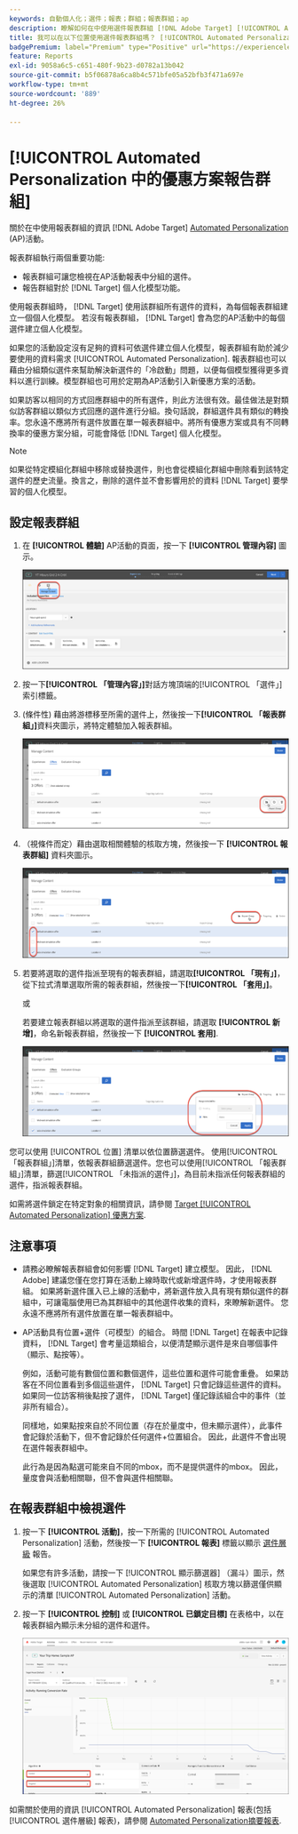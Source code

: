 ```yaml
---
keywords: 自動個人化；選件；報表；群組；報表群組；ap
description: 瞭解如何在中使用選件報表群組 [!DNL Adobe Target] [!UICONTROL Automated Personalization] 活動。
title: 我可以在以下位置使用選件報表群組嗎？ [!UICONTROL Automated Personalization] 活動？
badgePremium: label="Premium" type="Positive" url="https://experienceleague.adobe.com/docs/target/using/introduction/intro.html?lang=en#premium newtab=true" tooltip="檢視Target Premium包含的內容。"
feature: Reports
exl-id: 9058a6c5-c651-480f-9b23-d0782a13b042
source-git-commit: b5f06878a6ca8b4c571bfe05a52bfb3f471a697e
workflow-type: tm+mt
source-wordcount: '889'
ht-degree: 26%

---
```


# [!UICONTROL Automated Personalization 中的優惠方案報告群組]

關於在中使用報表群組的資訊 [!DNL Adobe Target] [Automated Personalization](/help/main/c-activities/t-automated-personalization/automated-personalization.md) (AP)活動。

報表群組執行兩個重要功能:

* 報表群組可讓您檢視在AP活動報表中分組的選件。
* 報告群組對於 [!DNL Target] 個人化模型功能。

使用報表群組時， [!DNL Target] 使用該群組所有選件的資料，為每個報表群組建立一個個人化模型。 若沒有報表群組， [!DNL Target] 會為您的AP活動中的每個選件建立個人化模型。

如果您的活動設定沒有足夠的資料可依選件建立個人化模型，報表群組有助於減少要使用的資料需求 [!UICONTROL Automated Personalization]. 報表群組也可以藉由分組類似選件來幫助解決新選件的「冷啟動」問題，以便每個模型獲得更多資料以進行訓練。模型群組也可用於定期為AP活動引入新優惠方案的活動。

如果訪客以相同的方式回應群組中的所有選件，則此方法很有效。最佳做法是對類似訪客群組以類似方式回應的選件進行分組。換句話說，群組選件具有類似的轉換率。您永遠不應將所有選件放置在單一報表群組中。將所有優惠方案或具有不同轉換率的優惠方案分組，可能會降低 [!DNL Target] 個人化模型。

>[!NOTE]
>
>如果從特定模組化群組中移除或替換選件，則也會從模組化群組中刪除看到該特定選件的歷史流量。換言之，刪除的選件並不會影響用於的資料 [!DNL Target] 要學習的個人化模型。

## 設定報表群組

1. 在 **[!UICONTROL 體驗]** AP活動的頁面，按一下 **[!UICONTROL 管理內容]** 圖示。

   ![「管理內容」圖示](/help/main/c-reports/assets/ap_manage_content.png)

1. 按一下&#x200B;**[!UICONTROL 「管理內容」]**&#x200B;對話方塊頂端的[!UICONTROL 「選件」]索引標籤。
1. (條件性) 藉由將游標移至所需的選件上，然後按一下&#x200B;**[!UICONTROL 「報表群組」]**&#x200B;資料夾圖示，將特定體驗加入報表群組。

   ![「報表群組」圖示](/help/main/c-reports/assets/ap_manage_content_2.png)

1. （視條件而定）藉由選取相關體驗的核取方塊，然後按一下 **[!UICONTROL 報表群組]** 資料夾圖示。

   ![「報表群組」圖示](/help/main/c-reports/assets/ap_manage_content_3.png)

1. 若要將選取的選件指派至現有的報表群組，請選取&#x200B;**[!UICONTROL 「現有」]**，從下拉式清單選取所需的報表群組，然後按一下&#x200B;**[!UICONTROL 「套用」]**。

   或

   若要建立報表群組以將選取的選件指派至該群組，請選取 **[!UICONTROL 新增]**，命名新報表群組，然後按一下 **[!UICONTROL 套用]**.

   ![建立新報表群組的新圖示](/help/main/c-reports/assets/ap_reporting_groups.png)

您可以使用 [!UICONTROL 位置] 清單以依位置篩選選件。 使用[!UICONTROL 「報表群組」]清單，依報表群組篩選選件。您也可以使用[!UICONTROL 「報表群組」]清單，篩選[!UICONTROL 「未指派的選件」]，為目前未指派任何報表群組的選件，指派報表群組。

如需將選件鎖定在特定對象的相關資訊，請參閱 [Target [!UICONTROL Automated Personalization] 優惠方案](/help/main/c-activities/t-automated-personalization/ap-target-offers.md#task_F207ED7A41B84FD39BB6FCBFABF4B23E).

## 注意事項

* 請務必瞭解報表群組會如何影響 [!DNL Target] 建立模型。 因此， [!DNL Adobe] 建議您僅在您打算在活動上線時取代或新增選件時，才使用報表群組。 如果將新選件匯入已上線的活動中，將新選件放入具有現有類似選件的群組中，可讓電腦使用已為其群組中的其他選件收集的資料，來瞭解新選件。 您永遠不應將所有選件放置在單一報表群組中。

* AP活動具有位置+選件（可模型）的組合。 時間 [!DNL Target] 在報表中記錄資料， [!DNL Target] 會考量這類組合，以便清楚顯示選件是來自哪個事件（顯示、點按等）。

  例如，活動可能有數個位置和數個選件，這些位置和選件可能會重疊。 如果訪客在不同位置看到多個這些選件， [!DNL Target] 只會記錄這些選件的資料。 如果同一位訪客稍後點按了選件， [!DNL Target] 僅記錄該組合中的事件（並非所有組合）。

  同樣地，如果點按來自於不同位置（存在於量度中，但未顯示選件），此事件會記錄於活動下，但不會記錄於任何選件+位置組合。 因此，此選件不會出現在選件報表群組中。

  此行為是因為點選可能來自不同的mbox，而不是提供選件的mbox。 因此，量度會與活動相關聯，但不會與選件相關聯。

## 在報表群組中檢視選件

1. 按一下 **[!UICONTROL 活動]**，按一下所需的 [!UICONTROL Automated Personalization] 活動，然後按一下 **[!UICONTROL 報表]** 標籤以顯示 [選件層級](/help/main/c-reports/personalization-reports/reports-ap.md) 報告。

   如果您有許多活動，請按一下 [!UICONTROL 顯示篩選器] （漏斗）圖示，然後選取 [!UICONTROL Automated Personalization] 核取方塊以篩選僅供顯示的清單 [!UICONTROL Automated Personalization] 活動。

1. 按一下 **[!UICONTROL 控制]** 或 **[!UICONTROL 已鎖定目標]** 在表格中，以在報表群組內顯示未分組的選件和選件。

   ![優惠方案群組：控制與目標](/help/main/c-reports/c-report-settings/assets/offer-groups.png)

如需關於使用的資訊 [!UICONTROL Automated Personalization] 報表(包括 [!UICONTROL 選件層級] 報表)，請參閱 [Automated Personalization摘要報表](/help/main/c-reports/personalization-reports/reports-ap.md).


